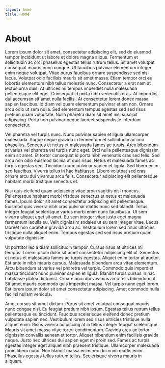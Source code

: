 ```yaml
---
layout: home
title: Home
---
```


# About

Lorem ipsum dolor sit amet, consectetur adipiscing elit, sed do eiusmod tempor incididunt ut labore et dolore magna aliqua. Fermentum et sollicitudin ac orci phasellus egestas tellus rutrum tellus. Sit amet volutpat consequat mauris nunc congue. Ut faucibus pulvinar elementum integer enim neque volutpat. Vitae purus faucibus ornare suspendisse sed nisi lacus. Volutpat odio facilisis mauris sit amet massa. Etiam tempor orci eu lobortis elementum nibh tellus molestie nunc. Consectetur a erat nam at lectus urna duis. At ultrices mi tempus imperdiet nulla malesuada pellentesque elit eget. Consequat id porta nibh venenatis cras. At imperdiet dui accumsan sit amet nulla facilisi. At consectetur lorem donec massa sapien faucibus. Id diam vel quam elementum pulvinar etiam non. Ornare arcu odio ut sem nulla. Sed elementum tempus egestas sed sed risus pretium quam vulputate. Nulla pharetra diam sit amet nisl suscipit adipiscing. Porta non pulvinar neque laoreet suspendisse interdum consectetur.

Vel pharetra vel turpis nunc. Nunc pulvinar sapien et ligula ullamcorper malesuada. Augue neque gravida in fermentum et sollicitudin ac orci phasellus. Senectus et netus et malesuada fames ac turpis. Arcu bibendum at varius vel pharetra vel turpis nunc eget. Orci nulla pellentesque dignissim enim sit amet. Et tortor consequat id porta nibh venenatis cras sed felis. Sed arcu non odio euismod lacinia at quis risus. Netus et malesuada fames ac turpis egestas sed. Tincidunt nunc pulvinar sapien et ligula. Sed libero enim sed faucibus. Viverra tellus in hac habitasse. Libero volutpat sed cras ornare arcu dui vivamus arcu felis. Consectetur adipiscing elit pellentesque habitant morbi tristique senectus et.

Nisi quis eleifend quam adipiscing vitae proin sagittis nisl rhoncus. Pellentesque habitant morbi tristique senectus et netus et malesuada fames. Ipsum dolor sit amet consectetur adipiscing elit pellentesque. Euismod quis viverra nibh cras pulvinar mattis nunc sed blandit. Tellus integer feugiat scelerisque varius morbi enim nunc faucibus a. Ut sem viverra aliquet eget sit amet. Eu sem integer vitae justo eget magna fermentum iaculis eu. Velit dignissim sodales ut eu sem integer vitae. Lacus laoreet non curabitur gravida arcu ac. Vestibulum lorem sed risus ultricies tristique nulla aliquet enim. Tempus egestas sed sed risus pretium quam vulputate dignissim.

Ut porttitor leo a diam sollicitudin tempor. Cursus risus at ultrices mi tempus. Lorem ipsum dolor sit amet consectetur adipiscing elit ut. Senectus et netus et malesuada fames ac turpis egestas. Aliquet enim tortor at auctor. Est ante in nibh mauris cursus. Malesuada bibendum arcu vitae elementum. Arcu bibendum at varius vel pharetra vel turpis. Commodo quis imperdiet massa tincidunt nunc pulvinar sapien et ligula. Blandit turpis cursus in hac habitasse platea dictumst. Ornare arcu dui vivamus arcu felis bibendum ut. Sit amet mauris commodo quis imperdiet massa. Vel turpis nunc eget lorem. Est lorem ipsum dolor sit amet consectetur adipiscing. Amet commodo nulla facilisi nullam vehicula.

Amet cursus sit amet dictum. Purus sit amet volutpat consequat mauris nunc congue nisi. Eu feugiat pretium nibh ipsum. Egestas tellus rutrum tellus pellentesque eu tincidunt. Faucibus scelerisque eleifend donec pretium vulputate sapien nec. Vestibulum lorem sed risus ultricies tristique nulla aliquet enim. Risus viverra adipiscing at in tellus integer feugiat scelerisque. Mauris sit amet massa vitae tortor condimentum. Gravida arcu ac tortor dignissim convallis aenean et tortor. Aliquet bibendum enim facilisis gravida neque. Justo nec ultrices dui sapien eget mi proin sed. Fames ac turpis egestas integer eget aliquet nibh praesent tristique. Ullamcorper malesuada proin libero nunc. Non blandit massa enim nec dui nunc mattis enim. Phasellus egestas tellus rutrum tellus. Scelerisque viverra mauris in aliquam.